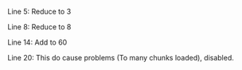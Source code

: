 Line 5: Reduce to 3

Line 8: Reduce to 8

Line 14: Add to 60

Line 20: This do cause problems (To many chunks loaded), disabled.